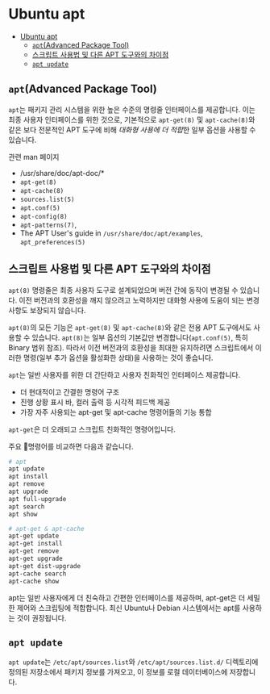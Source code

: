 # Ubuntu apt

- [Ubuntu apt](#ubuntu-apt)
    - [`apt`(Advanced Package Tool)](#aptadvanced-package-tool)
    - [스크립트 사용법 및 다른 APT 도구와의 차이점](#스크립트-사용법-및-다른-apt-도구와의-차이점)
    - [`apt update`](#apt-update)

## `apt`(Advanced Package Tool)

`apt`는 패키지 관리 시스템을 위한 높은 수준의 명령줄 인터페이스를 제공합니다.
이는 최종 사용자 인터페이스를 위한 것으로, 기본적으로 `apt-get(8)` 및 `apt-cache(8)`와 같은 보다 전문적인 APT 도구에 비해 *대화형 사용에 더 적합*한 일부 옵션을 사용할 수 있습니다.

관련 man 페이지
- /usr/share/doc/apt-doc/*
- `apt-get(8)`
- `apt-cache(8)`
- `sources.list(5)`
- `apt.conf(5)`
- `apt-config(8)`
- `apt-patterns(7)`,
- The APT User's guide in `/usr/share/doc/apt/examples`, `apt_preferences(5)`

## 스크립트 사용법 및 다른 APT 도구와의 차이점

`apt(8)` 명령줄은 최종 사용자 도구로 설계되었으며 버전 간에 동작이 변경될 수 있습니다.
이전 버전과의 호환성을 깨지 않으려고 노력하지만 대화형 사용에 도움이 되는 변경 사항도 보장되지 않습니다.

`apt(8)`의 모든 기능은 `apt-get(8)` 및 `apt-cache(8)`와 같은 전용 APT 도구에서도 사용할 수 있습니다.
`apt(8)`는 일부 옵션의 기본값만 변경합니다(`apt.conf(5)`, 특히 Binary 범위 참조).
따라서 이전 버전과의 호환성을 최대한 유지하려면 스크립트에서 이러한 명령(일부 추가 옵션을 활성화한 상태)을 사용하는 것이 좋습니다.

`apt`는 일반 사용자를 위한 더 간단하고 사용자 친화적인 인터페이스 제공합니다.
- 더 현대적이고 간결한 명령어 구조
- 진행 상황 표시 바, 컬러 출력 등 시각적 피드백 제공
- 가장 자주 사용되는 apt-get 및 apt-cache 명령어들의 기능 통합

`apt-get`은 더 오래되고 스크립트 친화적인 명령어입니다.

주요 명령어를 비교하면 다음과 같습니다.

```sh
# apt
apt update
apt install
apt remove
apt upgrade
apt full-upgrade
apt search
apt show

# apt-get & apt-cache
apt-get update
apt-get install
apt-get remove
apt-get upgrade
apt-get dist-upgrade
apt-cache search
apt-cache show
```

apt는 일반 사용자에게 더 친숙하고 간편한 인터페이스를 제공하며, apt-get은 더 세밀한 제어와 스크립팅에 적합합니다.
최신 Ubuntu나 Debian 시스템에서는 apt를 사용하는 것이 권장됩니다.

## `apt update`

`apt update`는 `/etc/apt/sources.list`와 `/etc/apt/sources.list.d/` 디렉토리에 정의된 저장소에서 패키지 정보를 가져오고,
이 정보를 로컬 데이터베이스에 저장합니다.

